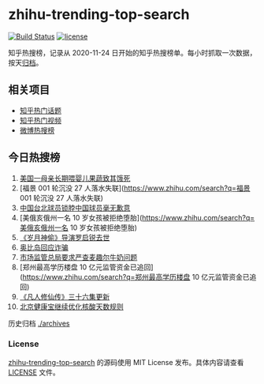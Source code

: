 # zhihu-trending-top-search

[![Build Status](https://github.com/justjavac/zhihu-trending-top-search/workflows/ci/badge.svg?branch=main)](https://github.com/justjavac/zhihu-trending-top-search/actions)
[![license](https://img.shields.io/github/license/justjavac/zhihu-trending-top-search)](https://github.com/justjavac/zhihu-trending-top-search/blob/main/LICENSE)

知乎热搜榜，记录从 2020-11-24 日开始的知乎热搜榜单。每小时抓取一次数据，按天[归档](./archives)。

## 相关项目

- [知乎热门话题](https://github.com/justjavac/zhihu-trending-hot-questions)
- [知乎热门视频](https://github.com/justjavac/zhihu-trending-hot-video)
- [微博热搜榜](https://github.com/justjavac/weibo-trending-hot-search)

## 今日热搜榜

<!-- BEGIN -->
<!-- 最后更新时间 Mon Jul 04 2022 05:02:46 GMT+0800 (China Standard Time) -->

1. [美国一母亲长期喂婴儿果蔬致其饿死](https://www.zhihu.com/search?q=美国一母亲长期喂婴儿果蔬致其饿死)
1. [福景 001 轮沉没 27 人落水失联](https://www.zhihu.com/search?q=福景 001 轮沉没 27 人落水失联)
1. [中国台北球员锁脖中国球员毫无歉意](https://www.zhihu.com/search?q=中国台北球员锁脖中国球员毫无歉意)
1. [美俄亥俄州一名 10 岁女孩被拒绝堕胎](https://www.zhihu.com/search?q=美俄亥俄州一名 10 岁女孩被拒绝堕胎)
1. [《岁月神偷》导演罗启锐去世](https://www.zhihu.com/search?q=《岁月神偷》导演罗启锐去世)
1. [奥比岛回应诈骗](https://www.zhihu.com/search?q=奥比岛回应诈骗)
1. [市场监管总局要求严查麦趣尔牛奶问题](https://www.zhihu.com/search?q=市场监管总局要求严查麦趣尔牛奶问题)
1. [郑州最高学历楼盘 10 亿元监管资金已追回](https://www.zhihu.com/search?q=郑州最高学历楼盘 10 亿元监管资金已追回)
1. [《凡人修仙传》三十六集更新](https://www.zhihu.com/search?q=《凡人修仙传》三十六集更新)
1. [北京健康宝继续优化核酸天数规则](https://www.zhihu.com/search?q=北京健康宝继续优化核酸天数规则)

<!-- END -->

历史归档 [./archives](./archives)

### License

[zhihu-trending-top-search](https://github.com/justjavac/zhihu-trending-top-search)
的源码使用 MIT License 发布。具体内容请查看 [LICENSE](./LICENSE) 文件。
